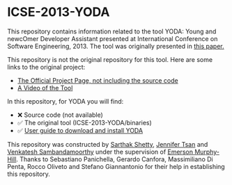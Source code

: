 # ICSE-2013-YODA
This repository contains information related to the tool YODA: Young and newcOmer Developer Assistant presented at International Conference on Software Engineering, 2013. The tool was originally presented in [this paper.](http://dl.acm.org/citation.cfm?id=2486998&dl=ACM&coll=DL&CFID=549134660&CFTOKEN=21620621)

This repository is not the original repository for this tool. Here are some links to the original project:

* [The Official Project Page, not including the source code](http://distat.unimol.it/tools/YODA)
* [A Video of the Tool](http://youtu.be/4yrbYT-LAXA)
 
In this repository, for YODA you will find:

* :x: Source code (not available)
* :white_check_mark: The original tool (ICSE-2013-YODA/binaries)
* :white_check_mark: [User guide to download and install YODA](http://www.ifi.uzh.ch/seal/people/panichella/YodaIntruction.zip)

This repository was constructed by [Sarthak Shetty](https://github.com/spshetty), [Jennifer Tsan](https://github.com/jentsan) and [Venkatesh Sambandamoorthy](https://github.com/ven0226) under the supervision of [Emerson Murphy-Hill](https://github.com/CaptainEmerson). Thanks to Sebastiano Panichella, Gerardo Canfora, Massimiliano Di Penta, Rocco Oliveto and Stefano Giannantonio for their help in establishing this repository.
